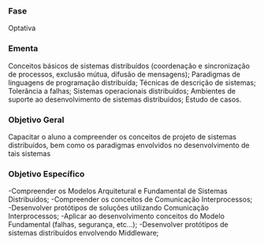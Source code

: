 ### Fase
Optativa

### Ementa
Conceitos básicos de sistemas distribuídos (coordenação e sincronização de processos, exclusão
mútua, difusão de mensagens); Paradigmas de linguagens de programação distribuída; Técnicas de
descrição de sistemas; Tolerância a falhas; Sistemas operacionais distribuídos; Ambientes de
suporte ao desenvolvimento de sistemas distribuídos; Estudo de casos.

### Objetivo Geral
Capacitar o aluno a compreender os conceitos de projeto de sistemas distribuídos, bem como os
paradigmas envolvidos no desenvolvimento de tais sistemas 

### Objetivo Específico
-Compreender os Modelos Arquitetural e Fundamental de Sistemas Distribuídos;
-Compreender os conceitos de Comunicação Interprocessos;
-Desenvolver protótipos de soluções utilizando Comunicação Interprocessos;
-Aplicar ao desenvolvimento conceitos do Modelo Fundamental (falhas, segurança, etc...);
-Desenvolver protótipos de sistemas distribuídos envolvendo Middleware;